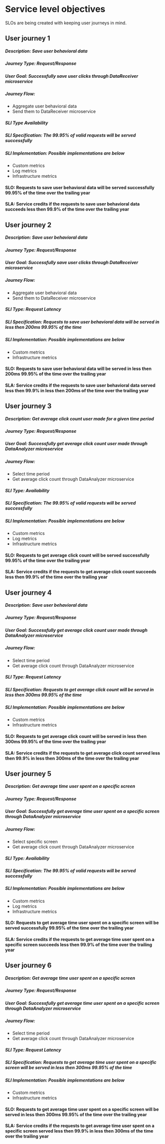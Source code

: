 # Service level objectives

SLOs are being created with keeping user journeys in mind.

## User journey 1

##### Description: Save user behavioral data
##### Journey Type: Request/Response
##### User Goal: Successfully save user clicks through DataReceiver microservice
##### Journey Flow: 
- Aggregate user behavioral data
- Send them to DataReceiver microservice

##### SLI Type Availability
##### SLI Specification: The 99.95% of valid requests will be served successfully
##### SLI Implementation: Possible implementations are below
- Custom metrics
- Log metrics
- Infrastructure metrics

#### SLO: Requests to save user behavioral data will be served successfully 99.95% of the time over the trailing year
#### SLA: Service credits if the requests to save user behavioral data succeeds less then 99.9% of the time over the trailing year

## User journey 2

##### Description: Save user behavioral data
##### Journey Type: Request/Response
##### User Goal: Successfully save user clicks through DataReceiver microservice
##### Journey Flow: 
- Aggregate user behavioral data
- Send them to DataReceiver microservice

##### SLI Type: Request Latency
##### SLI Specification: Requests to save user behavioral data will be served in less then 200ms 99.95% of the time
##### SLI Implementation: Possible implementations are below
- Custom metrics
- Infrastructure metrics

#### SLO: Requests to save user behavioral data will be served in less then 200ms 99.95% of the time over the trailing year
#### SLA: Service credits if the requests to save user behavioral data served less then 99.9% in less then 200ms of the time over the trailing year

## User journey 3

##### Description: Get average click count user made for a given time period
##### Journey Type: Request/Response
##### User Goal: Successfully get average click count user made through DataAnalyzer microservice
##### Journey Flow: 
- Select time period
- Get average click count through DataAnalyzer microservice

##### SLI Type: Availability
##### SLI Specification: The 99.95% of valid requests will be served successfully
##### SLI Implementation: Possible implementations are below
- Custom metrics
- Log metrics
- Infrastructure metrics

#### SLO: Requests to get average click count will be served successfully 99.95% of the time over the trailing year
#### SLA: Service credits if the requests to get average click count succeeds less then 99.9% of the time over the trailing year

## User journey 4

##### Description: Save user behavioral data
##### Journey Type: Request/Response
##### User Goal: Successfully get average click count user made through DataAnalyzer microservice
##### Journey Flow: 
- Select time period
- Get average click count through DataAnalyzer microservice

##### SLI Type: Request Latency
##### SLI Specification: Requests to get average click count will be served in less then 300ms 99.95% of the time
##### SLI Implementation: Possible implementations are below
- Custom metrics
- Infrastructure metrics

#### SLO: Requests to get average click count will be served in less then 300ms 99.95% of the time over the trailing year
#### SLA: Service credits if the requests to get average click count served less then 99.9% in less then 300ms of the time over the trailing year

## User journey 5

##### Description: Get average time user spent on a specific screen
##### Journey Type: Request/Response
##### User Goal: Successfully get average time user spent on a specific screen through DataAnalyzer microservice
##### Journey Flow: 
- Select specific screen
- Get average click count through DataAnalyzer microservice

##### SLI Type: Availability
##### SLI Specification: The 99.95% of valid requests will be served successfully
##### SLI Implementation: Possible implementations are below
- Custom metrics
- Log metrics
- Infrastructure metrics

#### SLO: Requests to get average time user spent on a specific screen will be served successfully 99.95% of the time over the trailing year
#### SLA: Service credits if the requests to get average time user spent on a specific screen succeeds less then 99.9% of the time over the trailing year

## User journey 6

##### Description: Get average time user spent on a specific screen
##### Journey Type: Request/Response
##### User Goal: Successfully get average time user spent on a specific screen through DataAnalyzer microservice
##### Journey Flow: 
- Select time period
- Get average click count through DataAnalyzer microservice

##### SLI Type: Request Latency
##### SLI Specification: Requests to get average time user spent on a specific screen will be served in less then 300ms 99.95% of the time
##### SLI Implementation: Possible implementations are below
- Custom metrics
- Infrastructure metrics

#### SLO: Requests to get average time user spent on a specific screen will be served in less then 300ms 99.95% of the time over the trailing year
#### SLA: Service credits if the requests to get average time user spent on a specific screen served less then 99.9% in less then 300ms of the time over the trailing year
